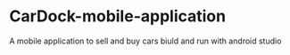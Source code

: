 # CarDock-mobile-application
A mobile application to sell and buy cars
biuld and run with android studio
